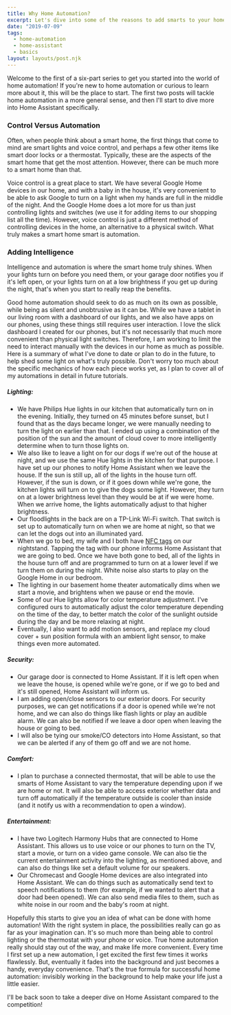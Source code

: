 ```yaml
---
title: Why Home Automation?
excerpt: Let's dive into some of the reasons to add smarts to your home, and the benefits a connected home can provide.
date: "2019-07-09"
tags:
  - home-automation
  - home-assistant
  - basics
layout: layouts/post.njk
---
```


Welcome to the first of a six-part series to get you started into the world of home automation! If you're new to home automation or curious to learn more about it, this will be the place to start. The first two posts will tackle home automation in a more general sense, and then I'll start to dive more into Home Assistant specifically.

### Control Versus Automation

Often, when people think about a smart home, the first things that come to mind are smart lights and voice control, and perhaps a few other items like smart door locks or a thermostat. Typically, these are the aspects of the smart home that get the most attention. However, there can be much more to a smart home than that.

Voice control is a great place to start. We have several Google Home devices in our home, and with a baby in the house, it's very convenient to be able to ask Google to turn on a light when my hands are full in the middle of the night. And the Google Home does a lot more for us than just controlling lights and switches (we use it for adding items to our shopping list all the time). However, voice control is just a different method of controlling devices in the home, an alternative to a physical switch. What truly makes a smart home smart is automation.

### Adding Intelligence

Intelligence and automation is where the smart home truly shines. When your lights turn on before you need them, or your garage door notifies you if it's left open, or your lights turn on at a low brightness if you get up during the night, that's when you start to really reap the benefits.

Good home automation should seek to do as much on its own as possible, while being as silent and unobtrusive as it can be. While we have a tablet in our living room with a dashboard of our lights, and we also have apps on our phones, using these things still requires user interaction. I love the slick dashboard I created for our phones, but it's not necessarily that much more convenient than physical light switches. Therefore, I am working to limit the need to interact manually with the devices in our home as much as possible. Here is a summary of what I've done to date or plan to do in the future, to help shed some light on what's truly possible. Don't worry too much about the specific mechanics of how each piece works yet, as I plan to cover all of my automations in detail in future tutorials.

##### Lighting:

-   We have Philips Hue lights in our kitchen that automatically turn on in the evening. Initially, they turned on 45 minutes before sunset, but I found that as the days became longer, we were manually needing to turn the light on earlier than that. I ended up using a combination of the position of the sun and the amount of cloud cover to more intelligently determine when to turn those lights on.
-   We also like to leave a light on for our dogs if we're out of the house at night, and we use the same Hue lights in the kitchen for that purpose. I have set up our phones to notify Home Assistant when we leave the house. If the sun is still up, all of the lights in the house turn off. However, if the sun is down, or if it goes down while we're gone, the kitchen lights will turn on to give the dogs some light. However, they turn on at a lower brightness level than they would be at if we were home. When we arrive home, the lights automatically adjust to that higher brightness.
-   Our floodlights in the back are on a TP-Link Wi-Fi switch. That switch is set up to automatically turn on when we are home at night, so that we can let the dogs out into an illuminated yard.
-   When we go to bed, my wife and I both have [NFC tags](https://www.amazon.com/Black-NFC-Stickers-NTAG213-Tagstand/dp/B00KSR0636) on our nightstand. Tapping the tag with our phone informs Home Assistant that we are going to bed. Once we have both gone to bed, all of the lights in the house turn off and are programmed to turn on at a lower level if we turn them on during the night. White noise also starts to play on the Google Home in our bedroom.
-   The lighting in our basement home theater automatically dims when we start a movie, and brightens when we pause or end the movie.
-   Some of our Hue lights allow for color temperature adjustment. I've configured ours to automatically adjust the color temperature depending on the time of the day, to better match the color of the sunlight outside during the day and be more relaxing at night.
-   Eventually, I also want to add motion sensors, and replace my cloud cover + sun position formula with an ambient light sensor, to make things even more automated.

##### Security:

-   Our garage door is connected to Home Assistant. If it is left open when we leave the house, is opened while we're gone, or if we go to bed and it's still opened, Home Assistant will inform us.
-   I am adding open/close sensors to our exterior doors. For security purposes, we can get notifications if a door is opened while we're not home, and we can also do things like flash lights or play an audible alarm. We can also be notified if we leave a door open when leaving the house or going to bed.
-   I will also be tying our smoke/CO detectors into Home Assistant, so that we can be alerted if any of them go off and we are not home.

##### Comfort:

-   I plan to purchase a connected thermostat, that will be able to use the smarts of Home Assistant to vary the temperature depending upon if we are home or not. It will also be able to access exterior whether data and turn off automatically if the temperature outside is cooler than inside (and it notify us with a recommendation to open a window).

##### Entertainment:

-   I have two Logitech Harmony Hubs that are connected to Home Assistant. This allows us to use voice or our phones to turn on the TV, start a movie, or turn on a video game console. We can also tie the current entertainment activity into the lighting, as mentioned above, and can also do things like set a default volume for our speakers.
-   Our Chromecast and Google Home devices are also integrated into Home Assistant. We can do things such as automatically send text to speech notifications to them (for example, if we wanted to alert that a door had been opened). We can also send media files to them, such as white noise in our room and the baby's room at night.

Hopefully this starts to give you an idea of what can be done with home automation! With the right system in place, the possibilities really can go as far as your imagination can. It's so much more than being able to control lighting or the thermostat with your phone or voice. True home automation really should stay out of the way, and make life more convenient. Every time I first set up a new automation, I get excited the first few times it works flawlessly. But, eventually it fades into the background and just becomes a handy, everyday convenience. That's the true formula for successful home automation: invisibly working in the background to help make your life just a little easier.

I'll be back soon to take a deeper dive on Home Assistant compared to the competition!
